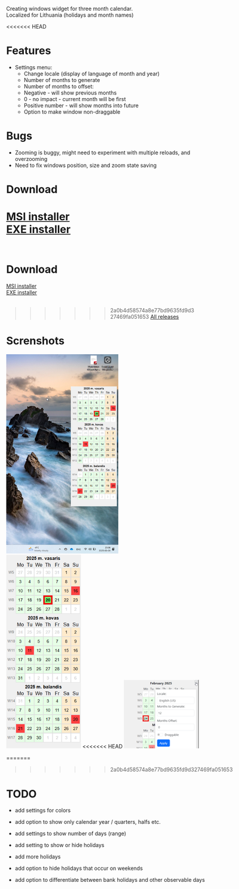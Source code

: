 Creating windows widget for three month calendar. <br>
Localized for Lithuania (holidays and month names)

<<<<<<< HEAD
# Features #
* Settings menu:
  *   Change locale (display of language of month and year)
  *   Number of months to generate
  *   Number of months to offset:
    *  Negative - will show previous months
    *  0 - no impact - current month will be first
    *  Positive number - will show months into future
  *  Option to make window non-draggable

# Bugs #
* Zooming is buggy, might need to experiment with multiple reloads, and overzooming
* Need to fix windows position, size and zoom state saving

# Download #
[MSI installer](https://github.com/alicemq/desktop-calendar-sticky/releases/download/Windows/desktop-calendar-sticky_0.1.1_x64-setup.exe)<br>
[EXE installer](https://github.com/alicemq/desktop-calendar-sticky/releases/download/Windows/desktop-calendar-sticky_0.1.1_x64_en-US.msi)<br><br>
=======
# Download #
[MSI installer](https://github.com/alicemq/desktop-calendar-sticky/releases/download/Windows/desktop-calendar-sticky_0.1.0_x64-setup.exe)<br>
[EXE installer](https://github.com/alicemq/desktop-calendar-sticky/releases/download/Windows/desktop-calendar-sticky_0.1.0_x64_en-US.msi)<br><br>
>>>>>>> 2a0b4d58574a8e77bd9635fd9d327469fa051653
[All releases](https://github.com/alicemq/desktop-calendar-sticky/releases/tag/Windows)

# Screnshots #
<img src="https://github.com/alicemq/desktop-calendar-sticky/blob/main/src-tauri/screenshots/desktop.png?raw=true" width="300"> <nobr>
<img src="https://github.com/alicemq/desktop-calendar-sticky/blob/main/src-tauri/screenshots/App.png?raw=true" width="200">
<<<<<<< HEAD
<img src="https://github.com/alicemq/desktop-calendar-sticky/blob/main/src-tauri/screenshots/settings.png?raw=true" width="200">

=======
>>>>>>> 2a0b4d58574a8e77bd9635fd9d327469fa051653

# TODO #
* add settings for colors
* add option to show only calendar year / quarters, halfs etc.

* add settings to show number of days (range)
* add setting to show or hide holidays
* add more holidays
* add option to hide holidays that occur on weekends
* add option to differentiate between bank holidays and other observable days
